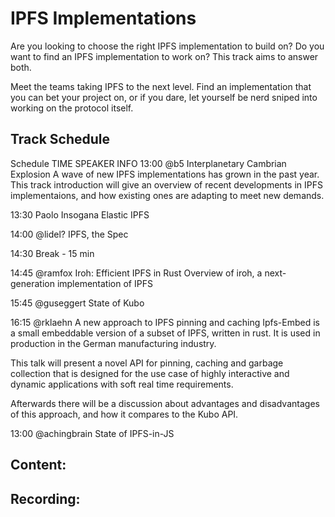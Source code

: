 
# IPFS Implementations
Are you looking to choose the right IPFS implementation to build on? Do you want to find an IPFS implementation to work on? This track aims to answer both.

Meet the teams taking IPFS to the next level. Find an implementation that you can bet your project on, or if you dare, let yourself be nerd sniped into working on the protocol itself.

## Track Schedule
Schedule
TIME	SPEAKER	INFO
13:00	@b5	Interplanetary Cambrian Explosion
A wave of new IPFS implementations has grown in the past year. This track introduction will give an overview of recent developments in IPFS implementaions, and how existing ones are adapting to meet new demands.


13:30	Paolo Insogana	Elastic IPFS

14:00	@lidel?	IPFS, the Spec

14:30		Break - 15 min

14:45	@ramfox	Iroh: Efficient IPFS in Rust
Overview of iroh, a next-generation implementation of IPFS


15:45	@guseggert	State of Kubo

16:15	@rklaehn	A new approach to IPFS pinning and caching
Ipfs-Embed is a small embeddable version of a subset of IPFS, written in rust. It is used in production in the German manufacturing industry.

This talk will present a novel API for pinning, caching and garbage collection that is designed for the use case of highly interactive and dynamic applications with soft real time requirements.

Afterwards there will be a discussion about advantages and disadvantages of this approach, and how it compares to the Kubo API.


13:00	@achingbrain	State of IPFS-in-JS

## Content:

## Recording: